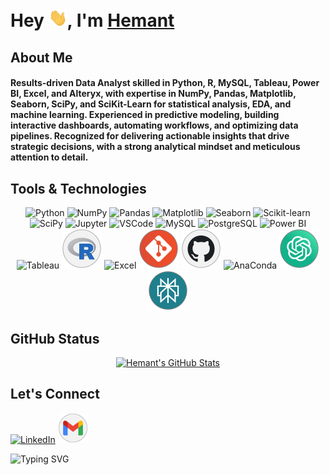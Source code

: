 <h1>
  Hey <img src="https://raw.githubusercontent.com/parth-27/parth-27/master/Hi.gif" width="30px">, I'm <a href="https://github.com/hemant4dsci">Hemant</a>
</h1>

<h2><strong> About Me </strong></h2>

#### Results-driven Data Analyst skilled in Python, R, MySQL, Tableau, Power BI, Excel, and Alteryx, with expertise in NumPy, Pandas, Matplotlib, Seaborn, SciPy, and SciKit-Learn for statistical analysis, EDA, and machine learning. Experienced in predictive modeling, building interactive dashboards, automating workflows, and optimizing data pipelines. Recognized for delivering actionable insights that drive strategic decisions, with a strong analytical mindset and meticulous attention to detail.

<h2><strong> Tools & Technologies </strong></h2>

<p align="center">
  <img height="64px" src="https://img.shields.io/badge/Python-FFD43B?style=for-the-badge&logo=python&logoColor=blue" alt="Python">
  <img height="64px" src="https://img.shields.io/badge/numpy-%23013243.svg?style=for-the-badge&logo=numpy&logoColor=white" alt="NumPy">
  <img height="64px" src="https://img.shields.io/badge/pandas-%23150458.svg?style=for-the-badge&logo=pandas&logoColor=white" alt="Pandas">
  <img height="64px" src="https://img.shields.io/badge/Matplotlib-%23ffffff.svg?style=for-the-badge&logo=Matplotlib&logoColor=black" alt="Matplotlib">
  <img height="64px" src="https://img.shields.io/badge/Visual_Studio_Code-0078D4?style=for-the-badge&logo=visual%20studio%20code&logoColor=white" alt="Seaborn">
  <img height="64px" src="https://img.shields.io/badge/scikit--learn-%23F7931E.svg?style=for-the-badge&logo=scikit-learn&logoColor=white" alt="Scikit-learn">
  <img height="64px" src="https://img.shields.io/badge/SciPy-654FF0?style=for-the-badge&logo=SciPy&logoColor=white" alt="SciPy">
  <img height="64px" src="https://img.shields.io/badge/jupyter-%23FA0F00.svg?style=for-the-badge&logo=jupyter&logoColor=white" alt="Jupyter">
  <img height="64px" src="https://img.shields.io/badge/VSCode-0078D4?style=for-the-badge&logo=visual%20studio%20code&logoColor=white" alt="VSCode">
  <img height="64px" src="https://img.shields.io/badge/MySQL-005C84?style=for-the-badge&logo=mysql&logoColor=white" alt="MySQL">
  <img height="64px" src="https://img.shields.io/badge/PostgreSQL-316192?style=for-the-badge&logo=postgresql&logoColor=white" alt="PostgreSQL">
  <img height="64px" src="https://cdn.svglogos.dev/logos/microsoft-power-bi.svg" alt="Power BI">
  <img height="64px" src="https://cdn.svglogos.dev/logos/tableau-icon.svg" alt="Tableau">
  <img height="64px" src="https://github.com/YuheshPandian/ICONIC/blob/8e7d34002558be5966bc13236343cbf4d183768a/icons/light/r.svg" alt="R">
  <img height="64px" src="https://github.com/brunoliratm/skill-icons/blob/da96af65da1d793397fcb2361e3e450107b390e4/icons/excel-light.svg" alt="Excel">
  <img height="64px" src="https://github.com/YuheshPandian/ICONIC/blob/8e7d34002558be5966bc13236343cbf4d183768a/icons/light/git.svg" alt="Git">
  <img height="64px" src="https://github.com/YuheshPandian/ICONIC/blob/8e7d34002558be5966bc13236343cbf4d183768a/icons/light/github.svg" alt="GitHub">
  <img height="64px" src="https://github.com/brunoliratm/skill-icons/blob/da96af65da1d793397fcb2361e3e450107b390e4/icons/Anaconda-Light.svg" alt="AnaConda">
  <img height="64px" src="https://github.com/YuheshPandian/ICONIC/blob/8e7d34002558be5966bc13236343cbf4d183768a/icons/light/chatgpt.svg" alt ="ChatGPT">
  <img height="64px" src="https://github.com/YuheshPandian/ICONIC/blob/8e7d34002558be5966bc13236343cbf4d183768a/icons/light/perplexity.svg" alt ="Perplexity">
</p>

<h2><strong> GitHub Status </strong></h2>

<p align="center">
  <a href="https://github.com/anuraghazra/github-readme-stats">
    <img src="https://github-readme-stats.vercel.app/api?username=hemant4dsci&theme=synthwave" alt="Hemant's GitHub Stats">
  </a>
</p>

<h2><strong> Let's Connect</strong></h2>

<p align="left">
  <a href="https://www.linkedin.com/in/hemant4dsci/" target="_blank" title="LinkedIn"><img src="https://github.com/brunoliratm/skill-icons/blob/da96af65da1d793397fcb2361e3e450107b390e4/icons/LinkedIn.svg" alt="LinkedIn" height="48px"></a>
  <a href="mailto:hemant4dsci@gmail.com" target="_blank" title="Gmail"><img src="https://github.com/YuheshPandian/ICONIC/blob/8e7d34002558be5966bc13236343cbf4d183768a/icons/light/gmail.svg" alt="Gmail" height="48px"></a>
</p>


![Typing SVG](https://readme-typing-svg.demolab.com?font=Cascadia+Code&weight=500&pause=1000&width=435&lines=Thanks+for+stopping+by!+😊)
